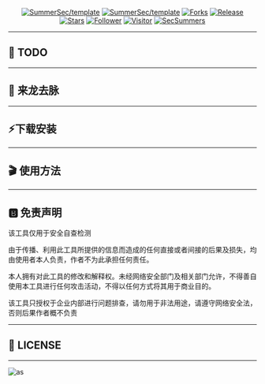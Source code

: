 

<p align="center">
	<a href="https://github.com/SummerSec/template"><img alt="SummerSec/template" src="https://socialify.git.ci/SummerSec/template/image?description=1&font=Source%20Code%20Pro&language=1&logo=https%3A%2F%2Fsumsec.me%2Fresources%2FHi.gif&name=1&owner=1&pattern=Floating%20Cogs&theme=Light"></a>
    <a href="https://github.com/SummerSec/template"></a>
    <a href="https://github.com/SummerSec/template"><img alt="SummerSec/template" src="https://img.shields.io/badge/SummerSec/template-green"></a>
    <a href="https://github.com/SummerSec/template"><img alt="Forks" src="https://img.shields.io/github/forks/SummerSec/template"></a>
     <a href="https://github.com/SummerSec/template"><img alt="Release" src="https://img.shields.io/github/release/SummerSec/template.svg"></a>
  <a href="https://github.com/SummerSec/template"><img alt="Stars" src="https://img.shields.io/github/stars/SummerSec/template.svg?style=flat-square&label=Stars"></a>
     <a href="https://github.com/SummerSec"><img alt="Follower" src="https://img.shields.io/github/followers/SummerSec?label=follow%20%40SummerSec&style=flat-square"></a>
     <a href="https://github.com/SummerSec"><img alt="Visitor" src="https://visitor-badge.laobi.icu/badge?page_id=SummerSec.template"></a>
	<a href="https://twitter.com/SecSummers"><img alt="SecSummers" src="https://img.shields.io/twitter/follow/SecSummers?style=flat-square"></a>
	<a xmlns="http://www.w3.org/2000/svg" xmlns:xlink="http://www.w3.org/1999/xlink" xlink:href="https://visitor-badge.laobi.icu"><rect fill="rgba(0,0,0,0)" height="20" width="49.6"/></a>
	<a xmlns="http://www.w3.org/2000/svg" xmlns:xlink="http://www.w3.org/1999/xlink" xlink:href="https://visitor-badge.laobi.icu"><rect fill="rgba(0,0,0,0)" height="20" width="17.0" x="49.6"/></a>
	</p>
  

---

## 📝 TODO

---
## 🐉 来龙去脉

---
## ⚡下载安装


---
## 🎬 使用方法


---

## 🅱️ 免责声明

该工具仅用于安全自查检测

由于传播、利用此工具所提供的信息而造成的任何直接或者间接的后果及损失，均由使用者本人负责，作者不为此承担任何责任。

本人拥有对此工具的修改和解释权。未经网络安全部门及相关部门允许，不得善自使用本工具进行任何攻击活动，不得以任何方式将其用于商业目的。

该工具只授权于企业内部进行问题排查，请勿用于非法用途，请遵守网络安全法，否则后果作者概不负责

----
## 🥇 LICENSE


---

![as](https://starchart.cc/SummerSec/template.svg)
